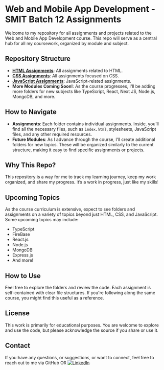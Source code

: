 # Web and Mobile App Development - SMIT Batch 12 Assignments

Welcome to my repository for all assignments and projects related to the Web and Mobile App Development course. This repo will serve as a central hub for all my coursework, organized by module and subject.

## Repository Structure

- **[HTML Assignments](./HTML-Assignments/)**: All assignments related to HTML.
- **[CSS Assignments](./CSS-Assignments/)**: All assignments focused on CSS.
- **[JavaScript Assignments](./JS-Assignments/)**: JavaScript-related assignments.
- **More Modules Coming Soon!**: As the course progresses, I'll be adding more folders for new subjects like TypeScript, React, Next JS, Node.js, MongoDB, and more.

## How to Navigate

- **Assignments**: Each folder contains individual assignments. Inside, you’ll find all the necessary files, such as `index.html`, stylesheets, JavaScript files, and any other required resources.
- **Future Modules**: As I advance through the course, I'll create additional folders for new topics. These will be organized similarly to the current structure, making it easy to find specific assignments or projects.

## Why This Repo?

This repository is a way for me to track my learning journey, keep my work organized, and share my progress. It’s a work in progress, just like my skills!

## Upcoming Topics

As the course curriculum is extensive, expect to see folders and assignments on a variety of topics beyond just HTML, CSS, and JavaScript. Some upcoming topics may include:

- TypeScript
- FireBase
- React.js
- Node.js
- MongoDB
- Express.js
- And more!

## How to Use

Feel free to explore the folders and review the code. Each assignment is self-contained with clear file structures. If you're following along the same course, you might find this useful as a reference.

## License

This work is primarily for educational purposes. You are welcome to explore and use the code, but please acknowledge the source if you share or use it.

## Contact

If you have any questions, or suggestions, or want to connect, feel free to reach out to me via GitHub  OR [![LinkedIn](https://img.shields.io/badge/-LinkedIn-0A66C2?style=flat&logo=linkedin&logoColor=white)](https://www.linkedin.com/in/mkhalilhaider/)
